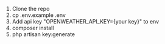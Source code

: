 1. Clone the repo
2. cp .env.example .env
3. Add api key "OPENWEATHER_API_KEY={your key}" to env
4. composer install
5. php artisan key:generate
